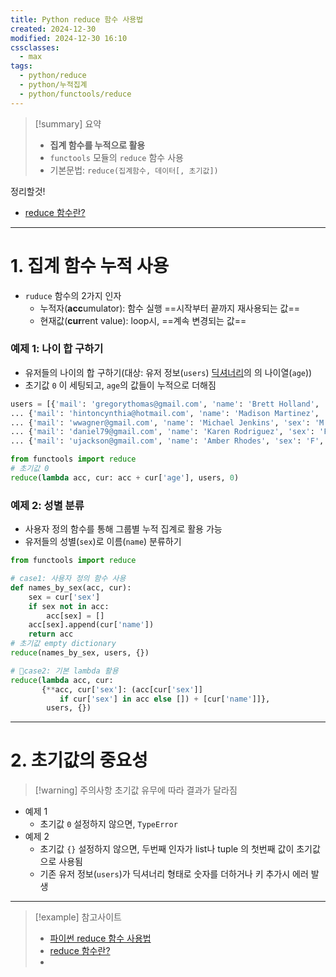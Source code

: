 ```yaml
---
title: Python reduce 함수 사용법
created: 2024-12-30
modified: 2024-12-30 16:10
cssclasses:
  - max
tags:
  - python/reduce
  - python/누적집계
  - python/functools/reduce
---
```

> [!summary] 요약
> - **집계 함수를 누적으로 활용**
> - `functools` 모듈의 `reduce` 함수 사용
> - 기본문법: `reduce(집계함수, 데이터[, 초기값])`

정리할것!
- [reduce 함수란?](https://etloveguitar.tistory.com/96)

---
# 1. 집계 함수 누적 사용
- `ruduce` 함수의 2가지 인자
	- 누적자(**acc**umulator): 함수 실행 ==시작부터 끝까지 재사용되는 값==
	- 현재값(**cur**rent value): loop시, ==계속 변경되는 값==
### 예제 1: 나이 합 구하기
- 유저들의 나이의 합 구하기(대상: 유저 정보(`users`) <u>딕셔너리</u>의 의 나이열(`age`))
- 초기값 `0` 이 세팅되고, `age`의 값들이 누적으로 더해짐
```python
users = [{'mail': 'gregorythomas@gmail.com', 'name': 'Brett Holland', 'sex': 'M', 'age': 73},
... {'mail': 'hintoncynthia@hotmail.com', 'name': 'Madison Martinez', 'sex': 'F', 'age': 29},
... {'mail': 'wwagner@gmail.com', 'name': 'Michael Jenkins', 'sex': 'M', 'age': 51},
... {'mail': 'daniel79@gmail.com', 'name': 'Karen Rodriguez', 'sex': 'F', 'age': 32},
... {'mail': 'ujackson@gmail.com', 'name': 'Amber Rhodes', 'sex': 'F', 'age': 42}]

from functools import reduce
# 초기값 0
reduce(lambda acc, cur: acc + cur['age'], users, 0)
```
### 예제 2: 성별 분류
- 사용자 정의 함수를 통해 그룹별 누적 집계로 활용 가능
- 유저들의 성별(`sex`)로 이름(`name`) 분류하기

```python
from functools import reduce

# case1: 사용자 정의 함수 사용
def names_by_sex(acc, cur):
	sex = cur['sex']
	if sex not in acc:
		acc[sex] = []
	acc[sex].append(cur['name'])
	return acc
# 초기값 empty dictionary
reduce(names_by_sex, users, {})

# case2: 기본 lambda 활용
reduce(lambda acc, cur: 
	   {**acc, cur['sex']: (acc[cur['sex']] 
		   if cur['sex'] in acc else []) + [cur['name']]},
		users, {})
```
---
# 2. 초기값의 중요성
> [!warning] 주의사항
> 초기값 유무에 따라 결과가 달라짐
- 예제 1
	- 초기값 `0` 설정하지 않으면, `TypeError`
- 예제 2
	- 초기값 `{}` 설정하지 않으면, 두번째 인자가 list나 tuple 의 첫번째 값이 초기값으로 사용됨
	- 기존 유저 정보(`users`)가 딕셔너리 형태로 숫자를 더하거나 키 추가시 에러 발생
---
>[!example] 참고사이트
>- [파이썬 reduce 함수 사용법](https://www.daleseo.com/python-functools-reduce/)
>- [reduce 함수란?](https://etloveguitar.tistory.com/96)
>- 



